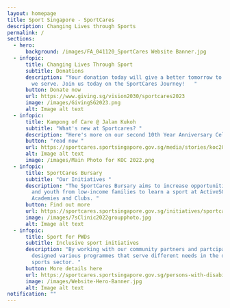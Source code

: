 ```yaml
---
layout: homepage
title: Sport Singapore - SportCares
description: Changing Lives through Sports
permalink: /
sections:
  - hero:
      background: /images/FA_041120_SportCares Website Banner.jpg
  - infopic:
      title: Changing Lives Through Sport
      subtitle: Donations
      description: "Your donation today will give a better tomorrow to the communities
        we serve. Join us today on the SportCares Journey!   "
      button: Donate now
      url: https://www.giving.sg/vision2030/sportcares2023
      image: /images/GivingSG2023.png
      alt: Image alt text
  - infopic:
      title: Kampong of Care @ Jalan Kukoh
      subtitle: "What's new at Sportcares? "
      description: "Here's more on our second 10th Year Anniversary Celebration event!  "
      button: "read now "
      url: https://sportcares.sportsingapore.gov.sg/media/stories/koc2022/
      alt: Image alt text
      image: /images/Main Photo for KOC 2022.png
  - infopic:
      title: SportCares Bursary
      subtitle: "Our Initiatives "
      description: "The SportCares Bursary aims to increase opportunities for children
        and youth from low-income families to learn a sport at ActiveSG
        Academies and Clubs. "
      button: Find out more
      url: https://sportcares.sportsingapore.gov.sg/initiatives/sportcaresbursary
      image: /images/7sClinic2022groupphoto.jpg
      alt: Image alt text
  - infopic:
      title: Sport for PWDs
      subtitle: Inclusive sport initiatives
      description: "By working with our community partners and partcipants, we have
        designed various programmes that serve different needs in the disability
        sports sector. "
      button: More details here
      url: https://sportcares.sportsingapore.gov.sg/persons-with-disabilities/disability-sports-programmes/
      image: /images/Website-Hero-Banner.jpg
      alt: Image alt text
notification: ""
---
```

